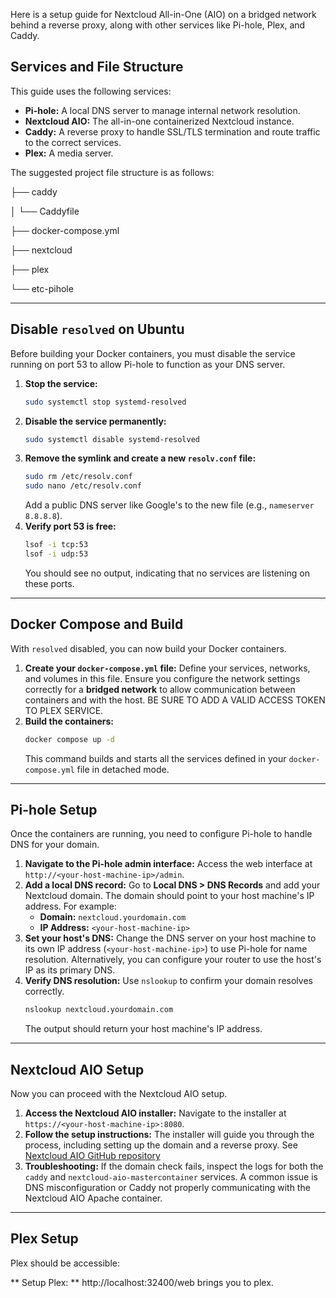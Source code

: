 Here is a setup guide for Nextcloud All-in-One (AIO) on a bridged network behind a reverse proxy, along with other services like Pi-hole, Plex, and Caddy.

## Services and File Structure

This guide uses the following services:

* **Pi-hole:** A local DNS server to manage internal network resolution.
* **Nextcloud AIO:** The all-in-one containerized Nextcloud instance.
* **Caddy:** A reverse proxy to handle SSL/TLS termination and route traffic to the correct services.
* **Plex:** A media server.

The suggested project file structure is as follows:

├── caddy

│       └── Caddyfile

├── docker-compose.yml

├── nextcloud

├── plex

└── etc-pihole

---

## Disable `resolved` on Ubuntu

Before building your Docker containers, you must disable the service running on port 53 to allow Pi-hole to function as your DNS server.

1.  **Stop the service:**
    ```bash
    sudo systemctl stop systemd-resolved
    ```
2.  **Disable the service permanently:**
    ```bash
    sudo systemctl disable systemd-resolved
    ```
3.  **Remove the symlink and create a new `resolv.conf` file:**
    ```bash
    sudo rm /etc/resolv.conf
    sudo nano /etc/resolv.conf
    ```
    Add a public DNS server like Google's to the new file (e.g., `nameserver 8.8.8.8`).
4.  **Verify port 53 is free:**
    ```bash
    lsof -i tcp:53
    lsof -i udp:53
    ```
    You should see no output, indicating that no services are listening on these ports.

---

## Docker Compose and Build

With `resolved` disabled, you can now build your Docker containers.

1.  **Create your `docker-compose.yml` file:** Define your services, networks, and volumes in this file. Ensure you configure the network settings correctly for a **bridged network** to allow communication between containers and with the host. BE SURE TO ADD A VALID ACCESS TOKEN TO PLEX SERVICE.
2.  **Build the containers:**
    ```bash
    docker compose up -d
    ```
    This command builds and starts all the services defined in your `docker-compose.yml` file in detached mode.

---

## Pi-hole Setup

Once the containers are running, you need to configure Pi-hole to handle DNS for your domain.

1.  **Navigate to the Pi-hole admin interface:** Access the web interface at `http://<your-host-machine-ip>/admin`.
2.  **Add a local DNS record:** Go to **Local DNS > DNS Records** and add your Nextcloud domain. The domain should point to your host machine's IP address. For example:
    * **Domain:** `nextcloud.yourdomain.com`
    * **IP Address:** `<your-host-machine-ip>`
3.  **Set your host's DNS:** Change the DNS server on your host machine to its own IP address (`<your-host-machine-ip>`) to use Pi-hole for name resolution. Alternatively, you can configure your router to use the host's IP as its primary DNS.
4.  **Verify DNS resolution:** Use `nslookup` to confirm your domain resolves correctly.
    ```bash
    nslookup nextcloud.yourdomain.com
    ```
    The output should return your host machine's IP address.

---

## Nextcloud AIO Setup

Now you can proceed with the Nextcloud AIO setup.

1.  **Access the Nextcloud AIO installer:** Navigate to the installer at `https://<your-host-machine-ip>:8080`.
2.  **Follow the setup instructions:** The installer will guide you through the process, including setting up the domain and a reverse proxy. See [Nextcloud AIO GitHub repository](https://github.com/nextcloud/all-in-one "Nextcloud All-in-One")
3.  **Troubleshooting:** If the domain check fails, inspect the logs for both the `caddy` and `nextcloud-aio-mastercontainer` services. A common issue is DNS misconfiguration or Caddy not properly communicating with the Nextcloud AIO Apache container.

---

## Plex Setup

Plex should be accessible:

** Setup Plex: ** http://localhost:32400/web brings you to plex.
